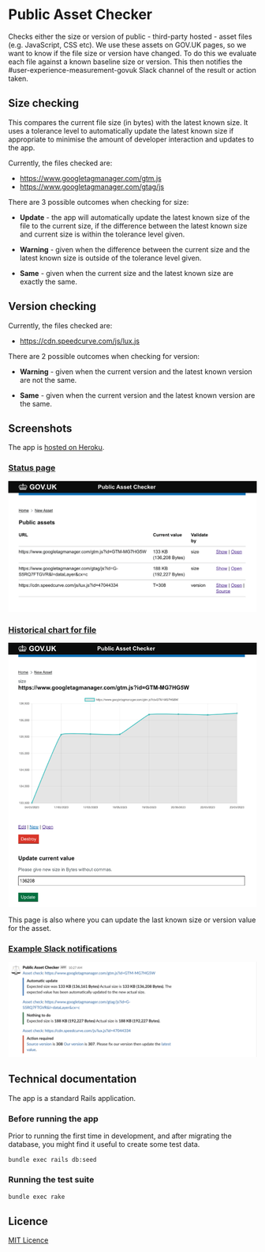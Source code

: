 # Public Asset Checker

Checks either the size or version of public - third-party hosted - asset files (e.g. JavaScript, CSS etc). We use these assets on GOV.UK pages, so we want to know if the file size or version have changed. To do this we evaluate each file against a known baseline size or version. This then notifies the #user-experience-measurement-govuk Slack channel of the result or action taken.

## Size checking

This compares the current file size (in bytes) with the latest known size. It uses a tolerance level to automatically update the latest known size if appropriate to minimise the amount of developer interaction and updates to the app.

Currently, the files checked are:

* https://www.googletagmanager.com/gtm.js
* https://www.googletagmanager.com/gtag/js

There are 3 possible outcomes when checking for size:

* __Update__ - the app will automatically update the latest known size of the file to the current size, if the difference between the latest known size and current size is within the tolerance level given.

* __Warning__ - given when the difference between the current size and the latest known size is outside of the tolerance level given.

* __Same__ - given when the current size and the latest known size are exactly the same.

## Version checking

Currently, the files checked are:

* https://cdn.speedcurve.com/js/lux.js

There are 2 possible outcomes when checking for version:

* __Warning__ - given when the current version and the latest known version are not the same.

* __Same__ - given when the current version and the latest known version are the same.

## Screenshots

The app is [hosted on Heroku](https://govuk-public-asset-checker.herokuapp.com/).

### [Status page](https://govuk-public-asset-checker.herokuapp.com)

![image](/docs/status-page.png)

### [Historical chart for file](https://govuk-public-asset-checker.herokuapp.com/public_assets/2)

![image](/docs/url-chart-page.png)

This page is also where you can update the last known size or version value for the asset.

### [Example Slack notifications](https://gds.slack.com/archives/C03BF2YV63E)

![image](/docs/slack-notifications.png)

## Technical documentation

The app is a standard Rails application.

### Before running the app

Prior to running the first time in development, and after migrating the database, you might find it useful to create some test data.

```shell
bundle exec rails db:seed
```

### Running the test suite

```shell
bundle exec rake
```

## Licence

[MIT Licence](LICENCE)
